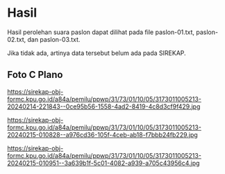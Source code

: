 # Hasil

Hasil perolehan suara paslon dapat dilihat pada file paslon-01.txt, paslon-02.txt, dan paslon-03.txt.

Jika tidak ada, artinya data tersebut belum ada pada SIREKAP.

## Foto C Plano

https://sirekap-obj-formc.kpu.go.id/a84a/pemilu/ppwp/31/73/01/10/05/3173011005213-20240214-221843--0ce95b56-1558-4ad2-8419-4c8d3cf9f429.jpg

https://sirekap-obj-formc.kpu.go.id/a84a/pemilu/ppwp/31/73/01/10/05/3173011005213-20240215-010828--a976cd36-105f-4ceb-ab18-f7bbb24fb229.jpg

https://sirekap-obj-formc.kpu.go.id/a84a/pemilu/ppwp/31/73/01/10/05/3173011005213-20240215-010951--3a639b1f-5c01-4082-a939-a705c43956c4.jpg
